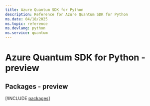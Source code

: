 ```yaml
---
title: Azure Quantum SDK for Python
description: Reference for Azure Quantum SDK for Python
ms.date: 04/18/2025
ms.topic: reference
ms.devlang: python
ms.service: quantum
---
```

# Azure Quantum SDK for Python - preview
## Packages - preview
[!INCLUDE [packages](quantum-index.md)]